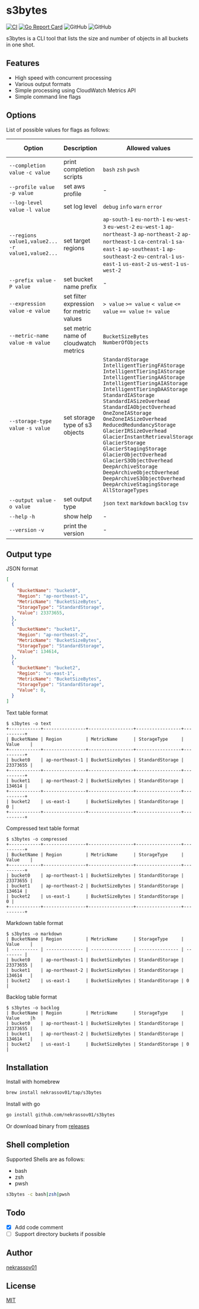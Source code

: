 s3bytes
=======

[![CI](https://github.com/nekrassov01/s3bytes/actions/workflows/ci.yml/badge.svg)](https://github.com/nekrassov01/s3bytes/actions/workflows/ci.yml)
[![Go Report Card](https://goreportcard.com/badge/github.com/nekrassov01/s3bytes)](https://goreportcard.com/report/github.com/nekrassov01/s3bytes)
![GitHub](https://img.shields.io/github/license/nekrassov01/s3bytes)
![GitHub](https://img.shields.io/github/v/release/nekrassov01/s3bytes)

s3bytes is a CLI tool that lists the size and number of objects in all buckets in one shot.

Features
--------

- High speed with concurrent processing
- Various output formats
- Simple processing using CloudWatch Metrics API
- Simple command line flags

Options
-------

List of possible values for flags as follows:

| Option                                             | Description                             | Allowed values                                                                                                                                                                                                                                                                                                                                                                                                                                                                                                                                                                                           | Default value                                                                                                                                      | Environment Variable  |
| -------------------------------------------------- | --------------------------------------- | -------------------------------------------------------------------------------------------------------------------------------------------------------------------------------------------------------------------------------------------------------------------------------------------------------------------------------------------------------------------------------------------------------------------------------------------------------------------------------------------------------------------------------------------------------------------------------------------------------- | -------------------------------------------------------------------------------------------------------------------------------------------------- | --------------------- |
| `--completion value` `-c value`                    | print completion scripts                | `bash` `zsh` `pwsh`                                                                                                                                                                                                                                                                                                                                                                                                                                                                                                                                                                                      | -                                                                                                                                                  | -                     |
| `--profile value` `-p value`                       | set aws profile                         | -                                                                                                                                                                                                                                                                                                                                                                                                                                                                                                                                                                                                        | -                                                                                                                                                  | `AWS_PROFILE`         |
| `--log-level value` `-l value`                     | set log level                           | `debug` `info` `warn` `error`                                                                                                                                                                                                                                                                                                                                                                                                                                                                                                                                                                            | `info`                                                                                                                                             | `S3BYTES_LOG_LEVEL`   |
| `--regions value1,value2...` `-r value1,value2...` | set target regions                      | `ap-south-1` `eu-north-1` `eu-west-3` `eu-west-2` `eu-west-1` `ap-northeast-3` `ap-northeast-2` `ap-northeast-1` `ca-central-1` `sa-east-1` `ap-southeast-1` `ap-southeast-2` `eu-central-1` `us-east-1` `us-east-2` `us-west-1` `us-west-2`                                                                                                                                                                                                                                                                                                                                                             | [All regions with no opt-in required](https://docs.aws.amazon.com/AWSEC2/latest/UserGuide/using-regions-availability-zones.html#concepts-regionsz) | -                     |
| `--prefix value` `-P value`                        | set bucket name prefix                  | -                                                                                                                                                                                                                                                                                                                                                                                                                                                                                                                                                                                                        | -                                                                                                                                                  | -                     |
| `--expression value` `-e value`                    | set filter expression for metric values | `> value` `>= value` `< value` `<= value` `== value` `!= value`                                                                                                                                                                                                                                                                                                                                                                                                                                                                                                                                          | -                                                                                                                                                  | -                     |
| `--metric-name value` `-m value`                   | set metric name of cloudwatch metrics   | `BucketSizeBytes` `NumberOfObjects`                                                                                                                                                                                                                                                                                                                                                                                                                                                                                                                                                                      | `BucketSizeBytes`                                                                                                                                  | -                     |
| `--storage-type value` `-s value`                  | set storage type of s3 objects          | `StandardStorage` `IntelligentTieringFAStorage` `IntelligentTieringIAStorage` `IntelligentTieringAAStorage` `IntelligentTieringAIAStorage` `IntelligentTieringDAAStorage` `StandardIAStorage` `StandardIASizeOverhead` `StandardIAObjectOverhead` `OneZoneIAStorage` `OneZoneIASizeOverhead` `ReducedRedundancyStorage` `GlacierIRSizeOverhead` `GlacierInstantRetrievalStorage` `GlacierStorage` `GlacierStagingStorage` `GlacierObjectOverhead` `GlacierS3ObjectOverhead` `DeepArchiveStorage` `DeepArchiveObjectOverhead` `DeepArchiveS3ObjectOverhead` `DeepArchiveStagingStorage` `AllStorageTypes` | `StandardStorage`                                                                                                                                  | -                     |
| `--output value` `-o value`                        | set output type                         | `json` `text` `markdown` `backlog` `tsv`                                                                                                                                                                                                                                                                                                                                                                                                                                                                                                                                                                 | `text`                                                                                                                                             | `S3BYTES_OUTPUT_TYPE` |
| `--help` `-h`                                      | show help                               | -                                                                                                                                                                                                                                                                                                                                                                                                                                                                                                                                                                                                        | -                                                                                                                                                  | -                     |
| `--version` `-v`                                   | print the version                       | -                                                                                                                                                                                                                                                                                                                                                                                                                                                                                                                                                                                                        | -                                                                                                                                                  | -                     |

Output type
-----------

JSON format

```json
[
  {
    "BucketName": "bucket0",
    "Region": "ap-northeast-1",
    "MetricName": "BucketSizeBytes",
    "StorageType": "StandardStorage",
    "Value": 23373655,
  },
  {
    "BucketName": "bucket1",
    "Region": "ap-northeast-2",
    "MetricName": "BucketSizeBytes",
    "StorageType": "StandardStorage",
    "Value": 134614,
  },
  {
    "BucketName": "bucket2",
    "Region": "us-east-1",
    "MetricName": "BucketSizeBytes",
    "StorageType": "StandardStorage",
    "Value": 0,
  }
]
```

Text table format

```text
$ s3bytes -o text
+------------+----------------+-----------------+-----------------+----------+
| BucketName | Region         | MetricName      | StorageType     | Value    |
+------------+----------------+-----------------+-----------------+----------+
| bucket0    | ap-northeast-1 | BucketSizeBytes | StandardStorage | 23373655 |
+------------+----------------+-----------------+-----------------+----------+
| bucket1    | ap-northeast-2 | BucketSizeBytes | StandardStorage |   134614 |
+------------+----------------+-----------------+-----------------+----------+
| bucket2    | us-east-1      | BucketSizeBytes | StandardStorage |        0 |
+------------+----------------+-----------------+-----------------+----------+
```

Compressed text table format

```text
$ s3bytes -o compressed
+------------+----------------+-----------------+-----------------+----------+
| BucketName | Region         | MetricName      | StorageType     | Value    |
+------------+----------------+-----------------+-----------------+----------+
| bucket0    | ap-northeast-1 | BucketSizeBytes | StandardStorage | 23373655 |
| bucket1    | ap-northeast-2 | BucketSizeBytes | StandardStorage |   134614 |
| bucket2    | us-east-1      | BucketSizeBytes | StandardStorage |        0 |
+------------+----------------+-----------------+-----------------+----------+
```

Markdown table format

```text
$ s3bytes -o markdown
| BucketName | Region         | MetricName      | StorageType     | Value    |
| ---------- | -------------- | --------------- | --------------- | -------- |
| bucket0    | ap-northeast-1 | BucketSizeBytes | StandardStorage | 23373655 |
| bucket1    | ap-northeast-2 | BucketSizeBytes | StandardStorage | 134614   |
| bucket2    | us-east-1      | BucketSizeBytes | StandardStorage | 0        |
```

Backlog table format

```text
$ s3bytes -o backlog
| BucketName | Region         | MetricName      | StorageType     | Value    |h
| bucket0    | ap-northeast-1 | BucketSizeBytes | StandardStorage | 23373655 |
| bucket1    | ap-northeast-2 | BucketSizeBytes | StandardStorage | 134614   |
| bucket2    | us-east-1      | BucketSizeBytes | StandardStorage | 0        |
```

Installation
------------

Install with homebrew

```sh
brew install nekrassov01/tap/s3bytes
```

Install with go

```sh
go install github.com/nekrassov01/s3bytes
```

Or download binary from [releases](https://github.com/nekrassov01/s3bytes/releases)

Shell completion
----------------

Supported Shells are as follows:

- bash
- zsh
- pwsh

```sh
s3bytes -c bash|zsh|pwsh
```

Todo
----

- [x] Add code comment
- [ ] Support directory buckets if possible

Author
------

[nekrassov01](https://github.com/nekrassov01)

License
-------

[MIT](https://github.com/nekrassov01/s3bytes/blob/main/LICENSE)
